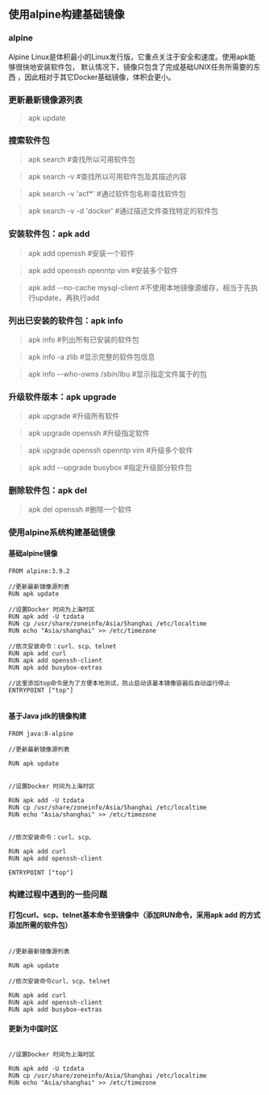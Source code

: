 ## 使用alpine构建基础镜像

### alpine
Alpine Linux是体积最小的Linux发行版，它重点关注于安全和速度。使用apk能够很快地安装软件包，
默认情况下，镜像只包含了完成基础UNIX任务所需要的东西 ，因此相对于其它Docker基础镜像，体积会更小。

### 更新最新镜像源列表
> apk update    

### 搜索软件包
> apk search #查找所以可用软件包

> apk search -v #查找所以可用软件包及其描述内容

> apk search -v 'acf*' #通过软件包名称查找软件包

> apk search -v -d 'docker' #通过描述文件查找特定的软件包

### 安装软件包：apk add
> apk add openssh #安装一个软件

> apk add openssh openntp vim   #安装多个软件

> apk add --no-cache mysql-client  #不使用本地镜像源缓存，相当于先执行update，再执行add

### 列出已安装的软件包：apk info
> apk info #列出所有已安装的软件包

> apk info -a zlib #显示完整的软件包信息

> apk info --who-owns /sbin/lbu #显示指定文件属于的包

### 升级软件版本：apk upgrade
> apk upgrade #升级所有软件

> apk upgrade openssh #升级指定软件

> apk upgrade openssh openntp vim   #升级多个软件

> apk add --upgrade busybox #指定升级部分软件包

### 删除软件包：apk del
> apk del openssh  #删除一个软件


### 使用alpine系统构建基础镜像

#### 基础alpine镜像

```
FROM alpine:3.9.2

//更新最新镜像源列表
RUN apk update

//设置Docker 时间为上海时区
RUN apk add -U tzdata
RUN cp /usr/share/zoneinfo/Asia/Shanghai /etc/localtime
RUN echo "Asia/shanghai" >> /etc/timezone

//依次安装命令：curl、scp、telnet
RUN apk add curl
RUN apk add openssh-client
RUN apk add busybox-extras

//这里添加top命令是为了方便本地测试，防止启动该基本镜像容器后自动运行停止
ENTRYPOINT ["top"]


```

#### 基于Java jdk的镜像构建

```
FROM java:8-alpine

//更新最新镜像源列表

RUN apk update


//设置Docker 时间为上海时区

RUN apk add -U tzdata
RUN cp /usr/share/zoneinfo/Asia/Shanghai /etc/localtime
RUN echo "Asia/shanghai" >> /etc/timezone


//依次安装命令：curl、scp、

RUN apk add curl
RUN apk add openssh-client

ENTRYPOINT ["top"]

```

### 构建过程中遇到的一些问题

#### 打包curl、scp、telnet基本命令至镜像中（添加RUN命令，采用apk add 的方式添加所需的软件包）

```

//更新最新镜像源列表

RUN apk update

//依次安装命令curl、scp、telnet

RUN apk add curl
RUN apk add openssh-client
RUN apk add busybox-extras

```

#### 更新为中国时区

```

//设置Docker 时间为上海时区

RUN apk add -U tzdata
RUN cp /usr/share/zoneinfo/Asia/Shanghai /etc/localtime
RUN echo "Asia/shanghai" >> /etc/timezone

```


